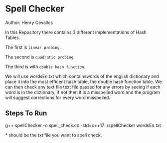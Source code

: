 # Spell Checker

Author: Henry Cevallos

In this Repository there contains 3 different implementations of Hash Tables.

The first is `linear probing`.

The second is `quadratic probing`.

The third is with `double hash function`.

We will use wordsEn.txt which containswords of the english dictionary and place 
it into the most efficent hash table, the double hash function table. We can then 
check any text file text file passed for any errors by seeing if each word is in 
the dictionary, if not then it is a misspelled word and the program will suggest 
corrections for every word misspelled.

## Steps To Run

g++ spellChecker -o spell_check.cc -std=c++17
./spellChecker wordsEn.txt <filename>

*<filename> should be the txt file you want to spell check.
